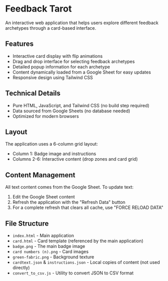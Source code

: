 # Feedback Tarot

An interactive web application that helps users explore different feedback archetypes through a card-based interface.

## Features

- Interactive card display with flip animations
- Drag and drop interface for selecting feedback archetypes
- Detailed popup information for each archetype
- Content dynamically loaded from a Google Sheet for easy updates
- Responsive design using Tailwind CSS

## Technical Details

- Pure HTML, JavaScript, and Tailwind CSS (no build step required)
- Data sourced from Google Sheets (no database needed)
- Optimized for modern browsers

## Layout

The application uses a 6-column grid layout:
- Column 1: Badge image and instructions
- Columns 2-6: Interactive content (drop zones and card grid)

## Content Management

All text content comes from the Google Sheet. To update text:
1. Edit the Google Sheet content
2. Refresh the application with the "Refresh Data" button
3. For a complete refresh that clears all cache, use "FORCE RELOAD DATA"

## File Structure

- `index.html` - Main application
- `card.html` - Card template (referenced by the main application)
- `badge.png` - The main badge image
- `card numbers (n).png` - Card images
- `green-fabric.png` - Background texture
- `cardtext.json` & `instructions.json` - Local copies of content (not used directly)
- `convert_to_csv.js` - Utility to convert JSON to CSV format